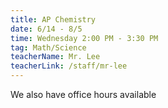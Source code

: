 ```yaml
---
title: AP Chemistry
date: 6/14 - 8/5
time: Wednesday 2:00 PM - 3:30 PM
tag: Math/Science
teacherName: Mr. Lee
teacherLink: /staff/mr-lee
---
```

We also have office hours available